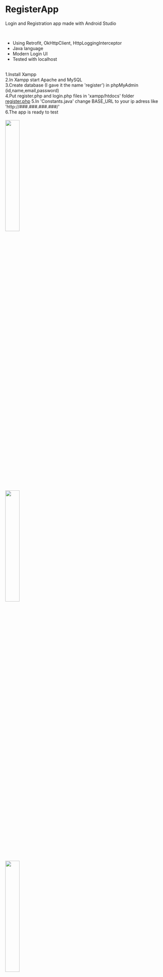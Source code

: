 # RegisterApp

Login and Registration app made with Android Studio

<br/> 
 
<ul>
  <li>Using Retrofit, OkHttpClient, HttpLoggingInterceptor</li>
  <li>Java language</li>
  <li>Modern Login UI</li>
  <li>Tested with localhost</li>
</ul> 

<br/> 
1.Install Xampp<br/>
2.In Xampp start Apache and MySQL<br/>
3.Create database (I gave it the name 'register') in phpMyAdmin (id,name,email,password)<br/>
4.Put register.php and login.php files in 'xampp/htdocs' folder<br/>
<a href="https://drive.google.com/file/d/1cuM--GW5ZqK-zA82UIFVDaai-bB-TrLL/view?usp=sharing" onClick="MyWindow=window.open('https://www.google.com','MyWindow','width=600,height=300'); return false;">register.php</a>
5.In 'Constants.java' change BASE_URL to your ip adress like 'http://###.###.###.###/'<br/>
6.The app is ready to test
<br/> 
<br/> 

<div class="row">
  <div class="column">
    <img src="https://user-images.githubusercontent.com/43496943/144241465-b59a6eca-67a3-4da3-99b2-3b52ac5a16d0.jpg" style="width:30%">
  </div>
  <div class="column">
    <img src="https://user-images.githubusercontent.com/43496943/144241533-79613425-d580-4c80-8541-88d160875a80.jpg" style="width:30%">
  </div>
  <div class="column">
    <img src="https://user-images.githubusercontent.com/43496943/144241576-67db6486-82d8-442f-a847-87370f9eba60.jpg" style="width:30%">
  </div>
</div>



